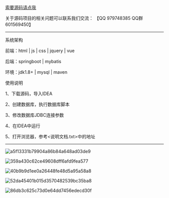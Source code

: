 
[索要源码请点我](http://mp.weixin.qq.com/mp/appmsgalbum?__biz=MzkwMDY3MTY0Nw==&action=getalbum&album_id=3423120253595582465&scene=173&subscene=&sessionid=svr_dbd799d91a1&enterid=1713666527&from_msgid=&from_itemidx=&count=3&nolastread=1#wechat_redirect)

关于源码项目的相关问题可以联系我们交流： 【QQ 979748385 QQ群 601569450】 

***************************************************************

系统架构

前端：html | js | css | jquery | vue

后端：springboot | mybatis

环境：jdk1.8+ | mysql | maven

使用说明

1、下载源码，导入IDEA

2、创建数据库，执行数据库脚本

3、修改数据库JDBC连接参数

4、在IDEA中运行

5、打开浏览器，参考<说明文档.txt>中的地址

***************************************************************

![a5f13331b79904a86b84a648ad03de9](https://github.com/hjsdjko/springboot1hme0/assets/120558513/25637867-6c89-4b14-80b9-5d39223677f9)

![359a430c62ce49608dff6afd9fea577](https://github.com/hjsdjko/springboot1hme0/assets/120558513/ce887246-43b5-43b5-9cdd-2d87a19476f6)

![40b9b9d1ee0a26448fe48d5a95a58a8](https://github.com/hjsdjko/springboot1hme0/assets/120558513/3a43783a-93cc-4875-bfe8-0901a9b28d2a)

![52da45401b015d3570482539bc35ba8](https://github.com/hjsdjko/springboot1hme0/assets/120558513/1de0c4aa-5e95-4756-8356-c3bb1f6f4bf8)

![86db3c625c73d0e64dd7456edecd30f](https://github.com/hjsdjko/springboot1hme0/assets/120558513/0742a428-8c30-4287-8c9c-e077baa4cc07)
